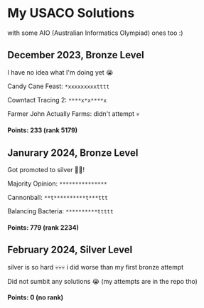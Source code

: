 # My USACO Solutions
with some AIO (Australian Informatics Olympiad) ones too :)
## December 2023, Bronze Level
I have no idea what I'm doing yet 😭

Candy Cane Feast: `*xxxxxxxxxtttt`

Cowntact Tracing 2: `****x*x****x`

Farmer John Actually Farms: didn't attempt 💀

#### Points: 233 (rank 5179)


## Janurary 2024, Bronze Level
Got promoted to silver 🎉🎉!

Majority Opinion: `***************`

Cannonball: `**t**********t***ttt`

Balancing Bacteria: `**********ttttt`

#### Points: 779 (rank 2234)


## February 2024, Silver Level
silver is so hard 💀💀💀 i did worse than my first bronze attempt

Did not sumbit any solutions 😭
(my attempts are in the repo tho)

#### Points: 0 (no rank)
